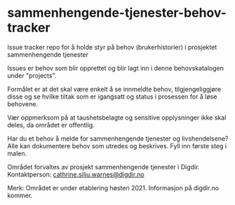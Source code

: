 # sammenhengende-tjenester-behov-tracker
Issue tracker repo for å holde styr på behov (brukerhistorier) i prosjektet sammenhengende tjenester

Issues er behov som blir opprettet og blir lagt inn i denne behovskatalogen under "projects".

Formålet er at det skal være enkelt å se innmeldte behov, tilgjengeliggjøre disse og se hvilke tiltak som er igangsatt og status i prosessen for å løse behovene.

Vær oppmerksom på at taushetsbelagte og sensitive opplysninger ikke skal deles, da området er offentlig.

Har du et behov å melde for sammenhengende tjenester og livshendelsene? Alle kan dokumentere behov som utredes og beskrives. Fyll inn første steg i malen.

Området forvaltes av prosjekt sammenhengende tjenester i Digdir. Kontaktperson: cathrine.silju.warnes@digdir.no 

Merk: Området er under etablering høsten 2021. Informasjon på digdir.no kommer.
